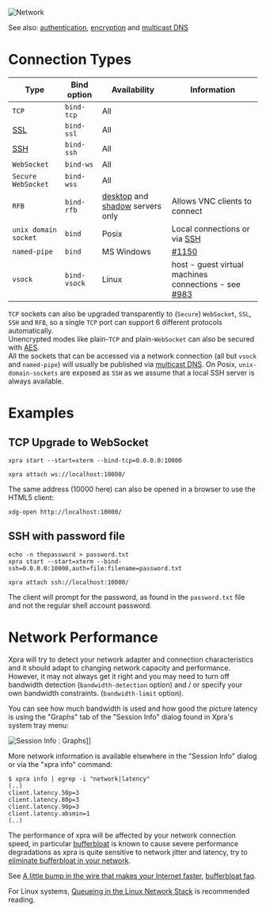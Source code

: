![Network](https://xpra.org/icons/connect.png)

See also: [authentication](../Usage/Authentication.md), [encryption](./Encryption.md) and [multicast DNS](./Multicast-DNS.md)


# Connection Types
|Type|Bind option|Availability|Information|
|----|-----------|---------|-----------|
|`TCP`|`bind-tcp`|All|
|[SSL](./SSL.md)|`bind-ssl`|All|
|[SSH](./SSH.md)|`bind-ssh`|All|
|`WebSocket`|`bind-ws`|All|
|`Secure WebSocket`|`bind-wss`|All|
|`RFB`|`bind-rfb`|[desktop](../Usage/Start-Desktop.md) and [shadow](../Usage/Shadow-Server.md) servers only|Allows VNC clients to connect|
|`unix domain socket`|`bind`|Posix|Local connections or via [SSH](./SSH.md)|
|`named-pipe`|`bind`|MS Windows|[#1150](https://github.com/Xpra-org/xpra/issues/1150)|
|`vsock`|`bind-vsock`|Linux|host - guest virtual machines connections - see [#983](https://github.com/Xpra-org/xpra/issues/983)|

`TCP` sockets can also be upgraded transparently to (`Secure`) `WebSocket`, `SSL`, `SSH` and `RFB`, so a single `TCP` port can support 6 different protocols automatically.\
Unencrypted modes like plain-`TCP` and plain-`WebSocket` can also be secured with [AES](./AES.md).\
All the sockets that can be accessed via a network connection (all but `vsock` and `named-pipe`) will usually be published via [multicast DNS](./Multicast-DNS.md). On Posix, `unix-domain-sockets` are exposed as `SSH` as we assume that a local SSH server is always available.


# Examples

## TCP Upgrade to WebSocket
```
xpra start --start=xterm --bind-tcp=0.0.0.0:10000
```
```
xpra attach ws://localhost:10000/
```
The same address (10000 here) can also be opened in a browser to use the HTML5 client:
```
xdg-open http://localhost:10000/
```


## SSH with password file
```
echo -n thepassword > password.txt
xpra start --start=xterm --bind-ssh=0.0.0.0:10000,auth=file:filename=password.txt
```
```
xpra attach ssh://localhost:10000/
```
The client will prompt for the password, as found in the `password.txt` file and not the regular shell account password.


# Network Performance
Xpra will try to detect your network adapter and connection characteristics and it should adapt to changing network capacity and performance.
However, it may not always get it right and you may need to turn off bandwidth detection (`bandwidth-detection` option) and / or specify your own bandwidth constraints. (`bandwidth-limit` option).

You can see how much bandwidth is used and how good the picture latency is using the "Graphs" tab of the "Session Info" dialog found in Xpra's system tray menu:

![Session Info : Graphs](https://xpra.org/images/session-info-graphs.png)]]

More network information is available elsewhere in the "Session Info" dialog or via the "xpra info" command:
```
$ xpra info | egrep -i "network|latency"
(..)
client.latency.50p=3
client.latency.80p=3
client.latency.90p=3
client.latency.absmin=1
(..)
```

The performance of xpra will be affected by your network connection speed, in particular [bufferbloat](https://en.wikipedia.org/wiki/Bufferbloat) is known to cause severe performance degradations as xpra is quite sensitive to network jitter and latency, try to [eliminate bufferbloat in your network](https://www.bufferbloat.net/projects/bloat/wiki/What_can_I_do_about_Bufferbloat/).

See [A little bump in the wire that makes your Internet faster](https://apenwarr.ca/log/?m=201808), [bufferbloat faq](https://gettys.wordpress.com/bufferbloat-faq/).

For Linux systems, [Queueing in the Linux Network Stack](http://www.coverfire.com/articles/queueing-in-the-linux-network-stack/) is recommended reading.
